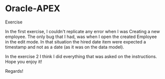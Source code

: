 # Oracle-APEX
Exercise

In the first exercise, I couldn't replicate any error when I was Creating a new employee. The only bug that I had, was when I open the created Employee in the edit mode. In that situation the hired date item were expected a timestamp and not as a date (as it was on the data model).

In the exercise 2 I think I did everything that was asked on the instructions. Hope you enjoy it!

Regards!
